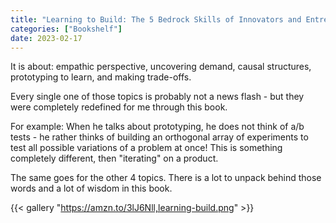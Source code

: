 ```yaml
---
title: "Learning to Build: The 5 Bedrock Skills of Innovators and Entrepreneurs"
categories: ["Bookshelf"]
date: 2023-02-17
---
```


It is about: empathic perspective, uncovering demand, causal structures, prototyping to learn, and making trade-offs.

Every single one of those topics is probably not a news flash - but they were completely redefined for me through this book.

For example: When he talks about prototyping, he does not think of a/b tests - he rather thinks of building an orthogonal array of experiments to test all possible variations of a problem at once!
This is something completely different, then "iterating" on a product.

The same goes for the other 4 topics. There is a lot to unpack behind those words and a lot of wisdom in this book.

{{< gallery "https://amzn.to/3lJ6Nll,learning-build.png" >}}
